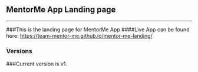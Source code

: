 ## MentorMe App Landing page
---------------
###This is the landing page for MentorMe App
####Live App can be found here: https://team-mentor-me.github.io/mentor-me-landing/

### Versions
###Current version is v1.
